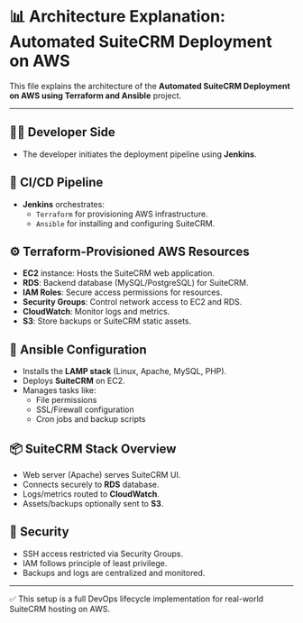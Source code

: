# 📊 Architecture Explanation: Automated SuiteCRM Deployment on AWS

This file explains the architecture of the **Automated SuiteCRM Deployment on AWS using Terraform and Ansible** project.

---

## 🧑‍💻 Developer Side

- The developer initiates the deployment pipeline using **Jenkins**.

## 🔁 CI/CD Pipeline

- **Jenkins** orchestrates:
  - `Terraform` for provisioning AWS infrastructure.
  - `Ansible` for installing and configuring SuiteCRM.

## ⚙️ Terraform-Provisioned AWS Resources

- **EC2** instance: Hosts the SuiteCRM web application.
- **RDS**: Backend database (MySQL/PostgreSQL) for SuiteCRM.
- **IAM Roles**: Secure access permissions for resources.
- **Security Groups**: Control network access to EC2 and RDS.
- **CloudWatch**: Monitor logs and metrics.
- **S3**: Store backups or SuiteCRM static assets.

## 🔧 Ansible Configuration

- Installs the **LAMP stack** (Linux, Apache, MySQL, PHP).
- Deploys **SuiteCRM** on EC2.
- Manages tasks like:
  - File permissions
  - SSL/Firewall configuration
  - Cron jobs and backup scripts

## 📦 SuiteCRM Stack Overview

- Web server (Apache) serves SuiteCRM UI.
- Connects securely to **RDS** database.
- Logs/metrics routed to **CloudWatch**.
- Assets/backups optionally sent to **S3**.

## 🔐 Security

- SSH access restricted via Security Groups.
- IAM follows principle of least privilege.
- Backups and logs are centralized and monitored.

---

✅ This setup is a full DevOps lifecycle implementation for real-world SuiteCRM hosting on AWS.
